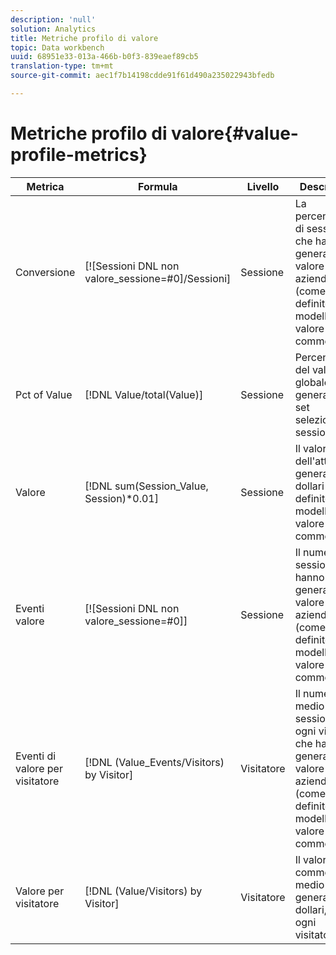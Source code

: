 ```yaml
---
description: 'null'
solution: Analytics
title: Metriche profilo di valore
topic: Data workbench
uuid: 68951e33-013a-466b-b0f3-839eaef89cb5
translation-type: tm+mt
source-git-commit: aec1f7b14198cdde91f61d490a235022943bfedb

---
```



# Metriche profilo di valore{#value-profile-metrics}

| Metrica | Formula | Livello | Descrizione |
|---|---|---|---|
| Conversione | [![Sessioni DNL non valore_sessione=#0]/Sessioni] | Sessione | La percentuale di sessioni che ha generato il valore aziendale (come definito dal modello del valore commerciale). |
| Pct of Value | [!DNL Value/total(Value)] | Sessione | Percentuale del valore globale generato dal set selezionato di sessioni. |
| Valore | [!DNL sum(Session_Value, Session)*0.01] | Sessione | Il valore totale dell&#39;attività generato, in dollari (come definito dal modello del valore commerciale). |
| Eventi valore | [![Sessioni DNL non valore_sessione=#0]] | Sessione | Il numero di sessioni che hanno generato il valore aziendale (come definito dal modello di valore commerciale). |
| Eventi di valore per visitatore | [!DNL (Value_Events/Visitors) by Visitor] | Visitatore | Il numero medio di sessioni per ogni visitatore che ha generato valore aziendale (come definito dal modello di valore commerciale). |
| Valore per visitatore | [!DNL (Value/Visitors) by Visitor] | Visitatore | Il valore commerciale medio generato, in dollari, da ogni visitatore. |
